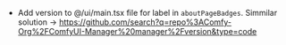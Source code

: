 -  Add version to @/ui/main.tsx file for label in `aboutPageBadges`. Simmilar solution -> https://github.com/search?q=repo%3AComfy-Org%2FComfyUI-Manager%20manager%2Fversion&type=code  